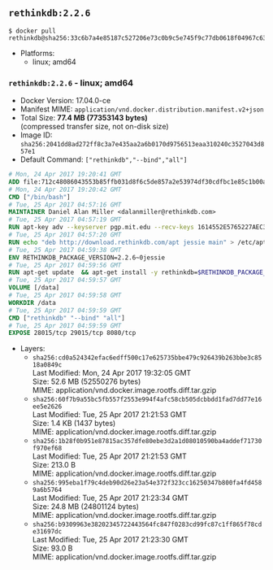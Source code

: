 ## `rethinkdb:2.2.6`

```console
$ docker pull rethinkdb@sha256:33c6b7a4e85187c527206e73c0b9c5e745f9c77db0618f04967c63e956a2d434
```

-	Platforms:
	-	linux; amd64

### `rethinkdb:2.2.6` - linux; amd64

-	Docker Version: 17.04.0-ce
-	Manifest MIME: `application/vnd.docker.distribution.manifest.v2+json`
-	Total Size: **77.4 MB (77353143 bytes)**  
	(compressed transfer size, not on-disk size)
-	Image ID: `sha256:2041dd8ad272ff8c3a7e435aa2a6b0170d9756513eaa310240c3527043d857e1`
-	Default Command: `["rethinkdb","--bind","all"]`

```dockerfile
# Mon, 24 Apr 2017 19:20:41 GMT
ADD file:712c48086043553b85ffb031d8f6c5de857a2e53974df30cdfbc1e85c1b00a25 in / 
# Mon, 24 Apr 2017 19:20:42 GMT
CMD ["/bin/bash"]
# Tue, 25 Apr 2017 04:57:16 GMT
MAINTAINER Daniel Alan Miller <dalanmiller@rethinkdb.com>
# Tue, 25 Apr 2017 04:57:19 GMT
RUN apt-key adv --keyserver pgp.mit.edu --recv-keys 1614552E5765227AEC39EFCFA7E00EF33A8F2399
# Tue, 25 Apr 2017 04:57:20 GMT
RUN echo "deb http://download.rethinkdb.com/apt jessie main" > /etc/apt/sources.list.d/rethinkdb.list
# Tue, 25 Apr 2017 04:59:38 GMT
ENV RETHINKDB_PACKAGE_VERSION=2.2.6~0jessie
# Tue, 25 Apr 2017 04:59:56 GMT
RUN apt-get update 	&& apt-get install -y rethinkdb=$RETHINKDB_PACKAGE_VERSION 	&& rm -rf /var/lib/apt/lists/*
# Tue, 25 Apr 2017 04:59:57 GMT
VOLUME [/data]
# Tue, 25 Apr 2017 04:59:58 GMT
WORKDIR /data
# Tue, 25 Apr 2017 04:59:59 GMT
CMD ["rethinkdb" "--bind" "all"]
# Tue, 25 Apr 2017 04:59:59 GMT
EXPOSE 28015/tcp 29015/tcp 8080/tcp
```

-	Layers:
	-	`sha256:cd0a524342efac6edff500c17e625735bbe479c926439b263bbe3c8518a0849c`  
		Last Modified: Mon, 24 Apr 2017 19:32:05 GMT  
		Size: 52.6 MB (52550276 bytes)  
		MIME: application/vnd.docker.image.rootfs.diff.tar.gzip
	-	`sha256:60f7b9a55bc5fb557f2553e994f4afc58cb505dcbbdd1fad7dd77e16ee5e2626`  
		Last Modified: Tue, 25 Apr 2017 21:21:53 GMT  
		Size: 1.4 KB (1437 bytes)  
		MIME: application/vnd.docker.image.rootfs.diff.tar.gzip
	-	`sha256:1b28f0b951e87815ac357dfe80ebe3d2a1d08010590ba4addef71730f970ef68`  
		Last Modified: Tue, 25 Apr 2017 21:21:53 GMT  
		Size: 213.0 B  
		MIME: application/vnd.docker.image.rootfs.diff.tar.gzip
	-	`sha256:995eba1f79c4deb90d26e23a54e372f323cc16250347b800fa4fd4589a6b5764`  
		Last Modified: Tue, 25 Apr 2017 21:23:34 GMT  
		Size: 24.8 MB (24801124 bytes)  
		MIME: application/vnd.docker.image.rootfs.diff.tar.gzip
	-	`sha256:b9309963e38202345722443564fc847f0283cd99fc87c1ff865f78cde31697dc`  
		Last Modified: Tue, 25 Apr 2017 21:23:30 GMT  
		Size: 93.0 B  
		MIME: application/vnd.docker.image.rootfs.diff.tar.gzip

